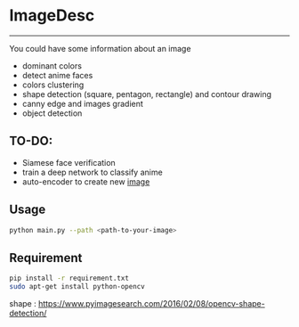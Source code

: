 # ImageDesc
-----------
You could have some information about an image 
* dominant colors 
* detect anime faces
* colors clustering
* shape detection (square, pentagon, rectangle) and contour drawing
* canny edge and images gradient 
* object detection
## TO-DO:
* Siamese face verification
* train a deep network to classify anime
* auto-encoder to create new <a href="https://www.youtube.com/watch?v=3-UDwk1U77s">image</a> 
 
## Usage
```bash
python main.py --path <path-to-your-image>
```
## Requirement 
```bash
pip install -r requirement.txt
sudo apt-get install python-opencv
```

shape : https://www.pyimagesearch.com/2016/02/08/opencv-shape-detection/